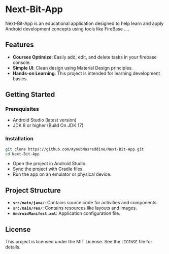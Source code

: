 # Next-Bit-App

Next-Bit-App is an educational application designed to help learn and apply Android development concepts using tools like FireBase ....

## Features

- **Courses Optimize**: Easily add, edit, and delete tasks in your firebase console.
- **Simple UI**: Clean design using Material Design principles.
- **Hands-on Learning**: This project is intended for learning development basics.

## Getting Started

### Prerequisites

- Android Studio (latest version)
- JDK 8 or higher (Build On JDK 17)

### Installation

```bash
git clone https://github.com/AyoubNasreddine/Next-Bit-App.git
cd Next-Bit-App
```

- Open the project in Android Studio.
- Sync the project with Gradle files.
- Run the app on an emulator or physical device.

## Project Structure

- **`src/main/java/`**: Contains source code for activities and components.
- **`src/main/res/`**: Contains resources like layouts and images.
- **`AndroidManifest.xml`**: Application configuration file.

## License

This project is licensed under the MIT License. See the `LICENSE` file for details.

